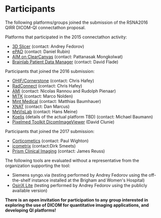 # Participants
The following platforms/groups joined the submission of the RSNA2016 QIRR DICOM-QI connectathon proposal.

Platforms that participated in the 2015 connectathon activity:
* [3D Slicer](http://slicer.org) (contact: Andrey Fedorov)
* [ePAD](https://epad.stanford.edu/) (contact: Daniel Rubin)
* [AIM on ClearCanvas](http://www.ict.mahidol.ac.th/research/Imaging-Informatics/index) (contact: Pattanasak Mongkolwat)
* [Brainlab Patient Data Manager](https://www.brainlab.com) (contact: David Flade)

Participants that joined the 2016 submission:
* [OHIF/Cornerstone](https://github.com/OHIF) (contact: Chris Hafey)
* [RadConnect](https://www.radconnect.com/wp/) (contact: Chris Hafey)
* [AMI](https://github.com/FNNDSC/ami) (contact: Nicolas Rannou and Rudolph Pienaar)
* [MITK](http://mitk.org) (contact: Marco Nolden)
* [Mint Medical](https://mint-medical.com/products-solutions/) (contact: Matthias Baumhauer)
* [XNAT](https://www.xnat.org/) (contact: Dan Marcus)
* [MeVisLab](http://www.mevislab.de/) (contact: Hans Meine)
* [Koelis](http://koelis.com) (details of the actual platform TBD) (contact: Michael Baumann)
* [Pixelmed Toolkit DicomImageViewer](http://www.pixelmed.com/dicomtoolkit.html) (David Clunie)

Participants that joined the 2017 submission:
* [Corticometics](http://www.corticometrics.com/) (contact: Paul Wighton)
* [icometrix](https://icometrix.com/) (contact:Dirk Smeets)
* [Prism Clinical Imaging](http://www.prismclinical.com/) (contact: James Reuss)


The following tools are evaluated without a representative from the organization supporting the tool:
* Siemens syngo.via (testing performed by Andrey Fedorov using the off-the-shelf instance installed at the Brigham and Women's Hospital)
* [OsiriX Lite](http://www.osirix-viewer.com/ContributionOsiriX.html) (testing performed by Andrey Fedorov using the publicly available version)

**There is an open invitation for participation to any group interested in exploring the use of DICOM for quantitative imaging applications, and developing QI platforms!**

